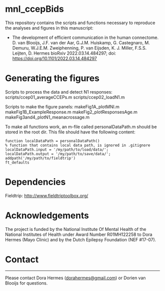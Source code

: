 # mnl_ccepBids

This repository contains the scripts and functions necessary to reproduce the analyses and figures in this manuscript:

- The development of efficient communication in the human connectome. D. van Blooijs, J.F. van der Aar, G.J.M. Huiskamp, G. Castegnaro, M. Demuru, W.J.E.M. Zweiphenning, P. van Eijsden, K. J. Miller, F.S.S. Leijten, D. Hermes bioRxiv 2022.03.14.484297; doi: https://doi.org/10.1101/2022.03.14.484297


# Generating the figures
Scripts to process the data and detect N1 responses:
scripts/ccep01_averageCCEPs.m
scripts/ccep02_loadN1.m

Scripts to make the figure panels:
makeFig1A_plotMNI.m
makeFig1B_ExampleResponse.m
makeFig2_plotResponsesAge.m
makeFig3and4_plotN1_meanacrossage.m


To make all functions work, an m-file called personalDataPath.m should be stored in the root dir. This file should have the following content:
```
function localDataPath = personalDataPath()
% function that contains local data path, is ignored in .gitignore
localDataPath.input = '/my/path/to/load/data/';
localDataPath.output = '/my/path/to/save/data/';
addpath('/my/path/to/fieldtrip')
ft_defaults
```

# Dependencies
  Fieldtrip: http://www.fieldtriptoolbox.org/


# Acknowledgements
The project is funded by the National Institute Of Mental Health of the National Institutes of Health under Award Number R01MH122258 to Dora Hermes (Mayo Clinic) and by the Dutch Epilepsy Foundation (NEF #17-07).


# Contact
----------------------------
Please contact Dora Hermes (dorahermes@gmail.com) or Dorien van Blooijs for questions. 
